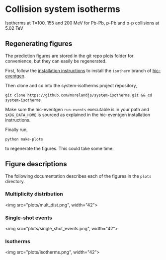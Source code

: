 # Collision system isotherms

Isotherms at T=100, 155 and 200 MeV for Pb-Pb, p-Pb and p-p collisions at 5.02 TeV

## Regenerating figures

The prediction figures are stored in the git repo plots folder for convenience, but they can easily be regenerated.

First, follow the [installation instructions](https://github.com/morelandjs/hic-eventgen/tree/isotherm/local) to install the `isotherm` branch of [hic-eventgen](https://github.com/morelandjs/hic-eventgen).

Then clone and cd into the system-isotherms project repository,
```
git clone https://github.com/morelandjs/system-isotherms.git && cd system-isotherms
```
Make sure the hic-eventgen `run-events` executable is in your path and `$XDG_DATA_HOME` is sourced as explained in the hic-eventgen installation instructions.

Finally run,
```
python make-plots
```
to regenerate the figures. This could take some time.

## Figure descriptions

The following documentation describes each of the figures in the `plots` directory.

### Multiplicity distribution
<img src="plots/mult_dist.png", width="42">

### Single-shot events
<img src="plots/single_shot_events.png", width="42">

### Isotherms
<img src="plots/isotherms.png", width="42">
